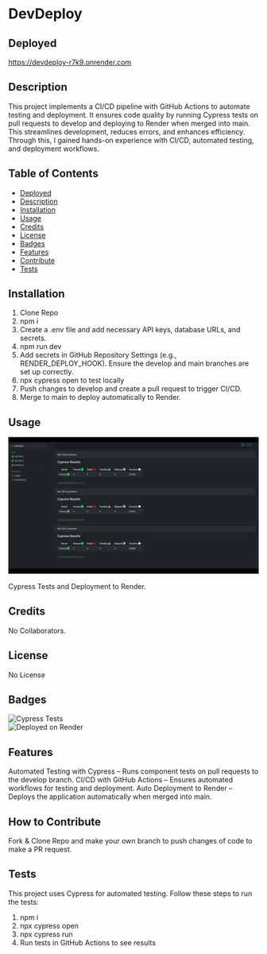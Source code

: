 # DevDeploy

## Deployed

https://devdeploy-r7k9.onrender.com

## Description

This project implements a CI/CD pipeline with GitHub Actions to automate testing and deployment. It ensures code quality by running Cypress tests on pull requests to develop and deploying to Render when merged into main. This streamlines development, reduces errors, and enhances efficiency. Through this, I gained hands-on experience with CI/CD, automated testing, and deployment workflows.

## Table of Contents

- [Deployed](#deployed)
- [Description](#description)
- [Installation](#installation)
- [Usage](#usage)
- [Credits](#credits)
- [License](#license)
- [Badges](#badges)
- [Features](#features)
- [Contribute](#how-to-contribute)
- [Tests](#tests)

## Installation

1. Clone Repo
2. npm i
3. Create a .env file and add necessary API keys, database URLs, and secrets.
4. npm run dev
5. Add secrets in GitHub Repository Settings (e.g., RENDER_DEPLOY_HOOK).
   Ensure the develop and main branches are set up correctly.
6. npx cypress open to test locally
7. Push changes to develop and create a pull request to trigger CI/CD.
8. Merge to main to deploy automatically to Render.

## Usage

![alt text](./assets/image.png)

Cypress Tests and Deployment to Render.

## Credits

No Collaborators.

## License

No License

## Badges

![Cypress Tests](https://img.shields.io/badge/Cypress-Testing-brightgreen)  
![Deployed on Render](https://img.shields.io/badge/Deployed%20on-Render-blue)

## Features

Automated Testing with Cypress – Runs component tests on pull requests to the develop branch.
CI/CD with GitHub Actions – Ensures automated workflows for testing and deployment.
Auto Deployment to Render – Deploys the application automatically when merged into main.

## How to Contribute

Fork & Clone Repo and make your own branch to push changes of code to make a PR request.

## Tests

This project uses Cypress for automated testing. Follow these steps to run the tests:

1. npm i
2. npx cypress open
3. npx cypress run
4. Run tests in GitHub Actions to see results
